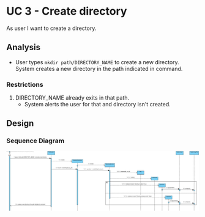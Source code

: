 # UC 3 - Create directory

As user I want to create a directory.

## Analysis

- User types `mkdir path/DIRECTORY_NAME` to create a new directory. System creates a new directory in the path indicated in command.

### Restrictions

1. DIRECTORY_NAME already exits in that path.
    - System alerts the user for that and directory isn't created.

## Design

### Sequence Diagram

![uc3-sd](SD_UC3.jpg)


    